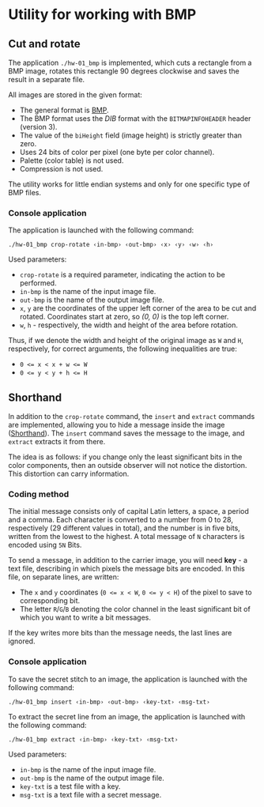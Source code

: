 # Utility for working with BMP

## Cut and rotate
The application `./hw-01_bmp` is implemented, which cuts a rectangle from a BMP image,
rotates this rectangle 90 degrees clockwise and saves the result in a separate
file.

All images are stored in the given format:

* The general format is [BMP](https://en.wikipedia.org/wiki/BMP).
* The BMP format uses the *DIB* format with the `BITMAPINFOHEADER` header (version 3).
* The value of the `biHeight` field (image height) is strictly greater than zero.
* Uses 24 bits of color per pixel (one byte per color channel).
* Palette (color table) is not used.
* Compression is not used.

The utility works for little endian systems and only for one specific type of BMP files.

### Console application
The application is launched with the following command:

```
./hw-01_bmp crop-rotate ‹in-bmp› ‹out-bmp› ‹x› ‹y› ‹w› ‹h›
```

Used parameters:

* `crop-rotate` is a required parameter, indicating the action to be performed.
* `in-bmp` is the name of the input image file.
* `out-bmp` is the name of the output image file.
* `x`, `y` are the coordinates of the upper left corner of the area to be cut and rotated.
   Coordinates start at zero, so *(0, 0)* is the top left corner.
* `w`, `h` - respectively, the width and height of the area before rotation.

Thus, if we denote the width and height of the original image as `W` and `H`, respectively,
for correct arguments, the following inequalities are true:

* `0 <= x < x + w <= W`
* `0 <= y < y + h <= H`

## Shorthand
In addition to the `crop-rotate` command, the `insert` and `extract` commands are implemented,
allowing you to hide a message inside the image
([Shorthand](https://en.wikipedia.org/wiki/Shorthand)).
The `insert` command saves the message to the image, and `extract` extracts it from there.

The idea is as follows: if you change only the least significant bits in the color components,
then an outside observer will not notice the distortion.
This distortion can carry information.

### Coding method
The initial message consists only of capital Latin letters, a space, a period and a comma.
Each character is converted to a number from 0 to 28, respectively (29 different values in total),
and the number is in five bits, written from the lowest to the highest.
A total message of `N` characters is encoded using `5N` Bits.

To send a message, in addition to the carrier image, you will need __key__ - a text file,
describing in which pixels the message bits are encoded.
In this file, on separate lines, are written:

* The `x` and `y` coordinates (`0 <= x < W`, `0 <= y < H`) of the pixel to save to
   corresponding bit.
* The letter `R`/`G`/`B` denoting the color channel in the least significant bit of which you want to write a bit
   messages.

If the key writes more bits than the message needs, the last lines are ignored.

### Console application
To save the secret stitch to an image, the application is launched with the following command:
```
./hw-01_bmp insert ‹in-bmp› ‹out-bmp› ‹key-txt› ‹msg-txt›
```

To extract the secret line from an image, the application is launched with the following command:
```
./hw-01_bmp extract ‹in-bmp› ‹key-txt› ‹msg-txt›
```

Used parameters:

* `in-bmp` is the name of the input image file.
* `out-bmp` is the name of the output image file.
* `key-txt` is a test file with a key.
* `msg-txt` is a text file with a secret message.
